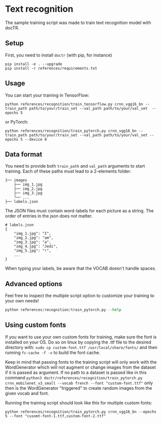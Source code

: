# Text recognition

The sample training script was made to train text recognition model with docTR.

## Setup

First, you need to install `doctr` (with pip, for instance)

```shell
pip install -e . --upgrade
pip install -r references/requirements.txt
```

## Usage

You can start your training in TensorFlow:

```shell
python references/recognition/train_tensorflow.py crnn_vgg16_bn --train_path path/to/your/train_set --val_path path/to/your/val_set  --epochs 5
```
or PyTorch:

```shell
python references/recognition/train_pytorch.py crnn_vgg16_bn --train_path path/to/your/train_set --val_path path/to/your/val_set --epochs 5 --device 0
```



## Data format

You need to provide both `train_path` and `val_path` arguments to start training.
Each of these paths must lead to a 2-elements folder:

```shell
├── images
    ├── img_1.jpg
    ├── img_2.jpg
    ├── img_3.jpg
    └── ...
├── labels.json
```

The JSON files must contain word-labels for each picture as a string.
The order of entries in the json does not matter.

```shell 
# labels.json
{
    "img_1.jpg": "I",
    "img_2.jpg": "am",
    "img_3.jpg": "a",
    "img_4.jpg": "Jedi",
    "img_5.jpg": "!",
    ...
}
```

When typing your labels, be aware that the VOCAB doesn't handle spaces.

## Advanced options

Feel free to inspect the multiple script option to customize your training to your own needs!

```python
python references/recognition/train_pytorch.py --help
```
## Using custom fonts
If you want to use your own custom fonts for training, make sure the font is installed on your OS.
Do so on linux by copying the .ttf file to the desired directory with: ```sudo cp custom-font.ttf /usr/local/share/fonts/``` and then running ```fc-cache -f -v``` to build the font cache.

Keep in mind that passing fonts to the training script will only work with the WordGenerator which will not augment or change images from the dataset if it is passed as argument. If no path to a dataset is passed like in this command ```python3 doctr/references/recognition/train_pytorch.py crnn_mobilenet_v3_small --vocab french --font "custom-font.ttf"```  only then is the WordGenerator "triggered" to create random images from the given vocab and font.

Running the training script should look like this for multiple custom fonts:
```shell
python references/recognition/train_pytorch.py crnn_vgg16_bn --epochs 5 --font "cusomt-font-1.ttf,custom-font-2.ttf"
```
